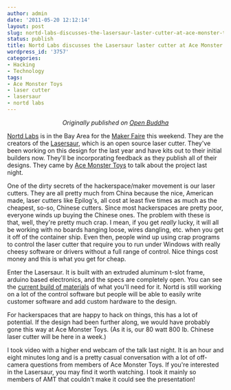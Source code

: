 ```yaml
---
author: admin
date: '2011-05-20 12:12:14'
layout: post
slug: nortd-labs-discusses-the-lasersaur-laster-cutter-at-ace-monster-toys
status: publish
title: Nortd Labs discusses the Lasersaur laster cutter at Ace Monster Toys
wordpress_id: '3757'
categories:
- Hacking
- Technology
tags:
- Ace Monster Toys
- laser cutter
- lasersaur
- nortd labs
---
```

<p style="text-align:center"><em>Originally published on <a href="http://www.openbuddha.com/2011/05/20/nortd-labs-discusses-the-lasersaur-laster-cutter-at-ace-monster-toys/">Open Buddha</a></em></p>
<a href="http://www.nortd.com">Nortd Labs</a> is in the Bay Area for the <a href="http://makerfaire.com/">Maker Faire</a> this weekend. They are the creators of the <a href="http://labs.nortd.com/lasersaur/">Lasersaur</a>, which is an open source laser cutter. They've been working on this design for the last year and have kits out to their initial builders now. They'll be incorporating feedback as they publish all of their designs. They came by <a href="http://www.acemonstertoys.org">Ace Monster Toys</a> to talk about the project last night.

One of the dirty secrets of the hackerspace/maker movement is our laser cutters. They are all pretty much from China because the nice, American made, laser cutters like Epilog's, all cost at least five times as much as the cheapest, so-so, Chinese cutters. Since most hackerspaces are pretty poor, everyone winds up buying the Chinese ones. The problem with these is that, well, they're pretty much crap. I mean, if you get <em>really</em> lucky, it will all be working with no boards hanging loose, wires dangling, etc. when you get it off of the container ship. Even then, people wind up using crap programs to control the laser cutter that require you to run under Windows with really cheesy software or drivers without a full range of control. Nice things cost money and this is what you get for cheap.

Enter the Lasersaur. It is built with an extruded aluminum t-slot frame, arduino based electronics, and the specs are completely open. You can see the <a href="http://labs.nortd.com/lasersaur/bom">current build of materials</a> of what you'll need for it. Nortd is still working on a lot of the control software but people will be able to easily write customer software and add custom hardware to the design. 

For hackerspaces that are happy to hack on things, this has a lot of potential. If the design had been further along, we would have probably gone this way at Ace Monster Toys. (As it is, our 80 watt 800 lb. Chinese laser cutter will be here in a week.)

I took video with a higher end webcam of the talk last night. It is an hour and eight minutes long and is a pretty casual conversation with a lot of off-camera questions from members of Ace Monster Toys. If you're interested in the Lasersaur, you may find it worth watching. I took it mainly so members of AMT that couldn't make it could see the presentation!

<p style="text-align:center"><object width="500" height="375"><param name="allowfullscreen" value="true" /><param name="allowscriptaccess" value="always" /><param name="movie" value="http://vimeo.com/moogaloop.swf?clip_id=24017668&amp;server=vimeo.com&amp;show_title=1&amp;show_byline=1&amp;show_portrait=1&amp;color=00adef&amp;fullscreen=1&amp;autoplay=0&amp;loop=0" /><embed src="http://vimeo.com/moogaloop.swf?clip_id=24017668&amp;server=vimeo.com&amp;show_title=1&amp;show_byline=1&amp;show_portrait=1&amp;color=00adef&amp;fullscreen=1&amp;autoplay=0&amp;loop=0" type="application/x-shockwave-flash" allowfullscreen="true" allowscriptaccess="always" width="500" height="375"></embed></object></p>
